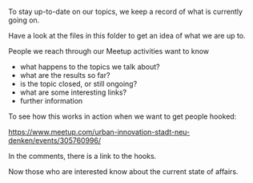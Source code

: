 To stay up-to-date on our topics, we keep a record of what is currently going on.

Have a look at the files in this folder to get an idea of what we are up to.

People we reach through our Meetup activities want to know 

- what happens to the topics we talk about?
- what are the results so far?
- is the topic closed, or still ongoing?
- what are some interesting links?
- further information

To see how this works in action when we want to get people hooked:

https://www.meetup.com/urban-innovation-stadt-neu-denken/events/305760996/

In the comments, there is a link to the hooks.

Now those who are interested know about the current state of affairs.
